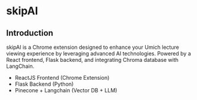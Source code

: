 # skipAI

## Introduction
skipAI is a Chrome extension designed to enhance your Umich lecture viewing experience by leveraging advanced AI technologies. Powered by a React frontend, Flask backend, and integrating Chroma database with LangChain.

- ReactJS Frontend (Chrome Extension)
- Flask Backend (Python)
- Pinecone + Langchain (Vector DB + LLM)
